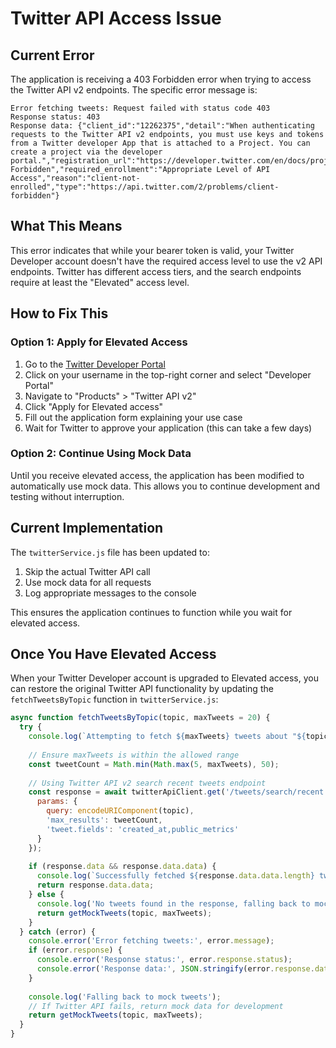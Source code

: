 # Twitter API Access Issue

## Current Error

The application is receiving a 403 Forbidden error when trying to access the Twitter API v2 endpoints. The specific error message is:

```
Error fetching tweets: Request failed with status code 403
Response status: 403
Response data: {"client_id":"12262375","detail":"When authenticating requests to the Twitter API v2 endpoints, you must use keys and tokens from a Twitter developer App that is attached to a Project. You can create a project via the developer portal.","registration_url":"https://developer.twitter.com/en/docs/projects/overview","title":"Client Forbidden","required_enrollment":"Appropriate Level of API Access","reason":"client-not-enrolled","type":"https://api.twitter.com/2/problems/client-forbidden"}
```

## What This Means

This error indicates that while your bearer token is valid, your Twitter Developer account doesn't have the required access level to use the v2 API endpoints. Twitter has different access tiers, and the search endpoints require at least the "Elevated" access level.

## How to Fix This

### Option 1: Apply for Elevated Access

1. Go to the [Twitter Developer Portal](https://developer.twitter.com/en/portal/dashboard)
2. Click on your username in the top-right corner and select "Developer Portal"
3. Navigate to "Products" > "Twitter API v2"
4. Click "Apply for Elevated access"
5. Fill out the application form explaining your use case
6. Wait for Twitter to approve your application (this can take a few days)

### Option 2: Continue Using Mock Data

Until you receive elevated access, the application has been modified to automatically use mock data. This allows you to continue development and testing without interruption.

## Current Implementation

The `twitterService.js` file has been updated to:

1. Skip the actual Twitter API call
2. Use mock data for all requests
3. Log appropriate messages to the console

This ensures the application continues to function while you wait for elevated access.

## Once You Have Elevated Access

When your Twitter Developer account is upgraded to Elevated access, you can restore the original Twitter API functionality by updating the `fetchTweetsByTopic` function in `twitterService.js`:

```javascript
async function fetchTweetsByTopic(topic, maxTweets = 20) {
  try {
    console.log(`Attempting to fetch ${maxTweets} tweets about "${topic}"`);
    
    // Ensure maxTweets is within the allowed range
    const tweetCount = Math.min(Math.max(5, maxTweets), 50);
    
    // Using Twitter API v2 search recent tweets endpoint
    const response = await twitterApiClient.get('/tweets/search/recent', {
      params: {
        query: encodeURIComponent(topic),
        'max_results': tweetCount,
        'tweet.fields': 'created_at,public_metrics'
      }
    });
    
    if (response.data && response.data.data) {
      console.log(`Successfully fetched ${response.data.data.length} tweets`);
      return response.data.data;
    } else {
      console.log('No tweets found in the response, falling back to mock data');
      return getMockTweets(topic, maxTweets);
    }
  } catch (error) {
    console.error('Error fetching tweets:', error.message);
    if (error.response) {
      console.error('Response status:', error.response.status);
      console.error('Response data:', JSON.stringify(error.response.data));
    }
    
    console.log('Falling back to mock tweets');
    // If Twitter API fails, return mock data for development
    return getMockTweets(topic, maxTweets);
  }
}
```
